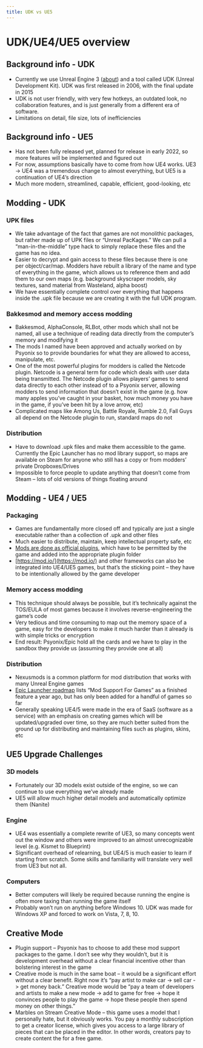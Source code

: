 ```yaml
---
title: UDK vs UE5
---
```


# UDK/UE4/UE5 overview

## Background info - UDK

* Currently we use Unreal Engine 3 ([about](https://en.wikipedia.org/wiki/List_of_Unreal_Engine_games#Unreal_Engine_3)) and a tool called UDK (Unreal Development Kit). UDK was first released in 2006, with the final update in 2015
* UDK is not user friendly, with very few hotkeys, an outdated look, no collaboration features, and is just generally from a different era of software.
* Limitations on detail, file size, lots of inefficiencies

## Background info - UE5

* Has not been fully released yet, planned for release in early 2022, so more features will be implemented and figured out
* For now, assumptions basically have to come from how UE4 works. UE3 -> UE4 was a tremendous change to almost everything, but UE5 is a continuation of UE4’s direction
* Much more modern, streamlined, capable, efficient, good-looking, etc

## Modding - UDK

### UPK files

* We take advantage of the fact that games are not monolithic packages, but rather made up of UPK files or “Unreal PacKages.” We can pull a “man-in-the-middle” type hack to simply replace these files and the game has no idea.
* Easier to decrypt and gain access to these files because there is one per object/car/map. Modders have rebuilt a library of the name and type of everything in the game, which allows us to reference them and add them to our own maps (e.g. background skyscraper models, sky textures, sand material from Wasteland, alpha boost)
* We have essentially complete control over everything that happens inside the .upk file because we are creating it with the full UDK program.

### Bakkesmod and memory access modding

* Bakkesmod, AlphaConsole, RLBot, other mods which shall not be named, all use a technique of reading data directly from the computer’s memory and modifying it
* The mods I named have been approved and actually worked on by Psyonix so to provide boundaries for what they are allowed to access, manipulate, etc.
* One of the most powerful plugins for modders is called the Netcode plugin. Netcode is a general term for code which deals with user data being transmitted. The Netcode plugin allows players’ games to send data directly to each other instead of to a Psyonix server, allowing modders to send information that doesn’t exist in the game (e.g. how many apples you’ve caught in your basket, how much money you have in the game, if you’ve been hit by a love arrow, etc)
* Complicated maps like Among Us, Battle Royale, Rumble 2.0, Fall Guys all depend on the Netcode plugin to run, standard maps do not

### Distribution

* Have to download .upk files and make them accessible to the game. Currently the Epic Launcher has no mod library support, so maps are available on Steam for anyone who still has a copy or from modders’ private Dropboxes/Drives
* Impossible to force people to update anything that doesn’t come from Steam – lots of old versions of things floating around

## Modding - UE4 / UE5

### Packaging

* Games are fundamentally more closed off and typically are just a single executable rather than a collection of .upk and other files
* Much easier to distribute, maintain, keep intellectual property safe, etc
* [Mods are done as official plugins](http://www.tomlooman.com/add-mod-support-to-your-unreal-engine-4-game/), which have to be permitted by the game and added into the appropriate plugin folder
* [https://mod.io/](https://mod.io/) and other frameworks can also be integrated into UE4/UE5 games, but that’s the sticking point – they have to be intentionally allowed by the game developer

### Memory access modding

* This technique should always be possible, but it’s technically against the TOS/EULA of most games because it involves reverse-engineering the game’s code
* Very tedious and time consuming to map out the memory space of a game, easy for the developers to make it much harder than it already is with simple tricks or encryption
* End result: Psyonix/Epic hold all the cards and we have to play in the sandbox they provide us (assuming they provide one at all)

### Distribution

* Nexusmods is a common platform for mod distribution that works with many Unreal Engine games
* [Epic Launcher roadmap](https://trello.com/b/GXLc34hk/epic-games-store-roadmap) lists “Mod Support For Games” as a finished feature a year ago, but has only been added for a handful of games so far
* Generally speaking UE4/5 were made in the era of SaaS (software as a service) with an emphasis on creating games which will be updated/upgraded over time, so they are much better suited from the ground up for distributing and maintaining files such as plugins, skins, etc

## UE5 Upgrade Challenges

### 3D models

* Fortunately our 3D models exist outside of the engine, so we can continue to use everything we’ve already made
* UE5 will allow much higher detail models and automatically optimize them (Nanite)

### Engine

* UE4 was essentially a complete rewrite of UE3, so many concepts went out the window and others were improved to an almost unrecognizable level (e.g. Kismet to Blueprint)
* Significant overhead of relearning, but UE4/5 is much easier to learn if starting from scratch. Some skills and familiarity will translate very well from UE3 but not all.

### Computers

* Better computers will likely be required because running the engine is often more taxing than running the game itself
* Probably won’t run on anything before Windows 10. UDK was made for Windows XP and forced to work on Vista, 7, 8, 10.

## Creative Mode

* Plugin support – Psyonix has to choose to add these mod support packages to the game. I don’t see why they wouldn’t, but it is development overhead without a clear financial incentive other than bolstering interest in the game
* Creative mode is much in the same boat – it would be a significant effort without a clear benefit. Right now it’s “pay artist to make car -> sell car -> get money back.” Creative mode would be “pay a team of developers and artists to make a new mode -> add to game for free -> hope it convinces people to play the game -> hope these people then spend money on other things.”
* Marbles on Stream Creative Mode – this game uses a model that I personally hate, but it obviously works. You pay a monthly subscription to get a creator license, which gives you access to a large library of pieces that can be placed in the editor. In other words, creators pay to create content the for a free game.
